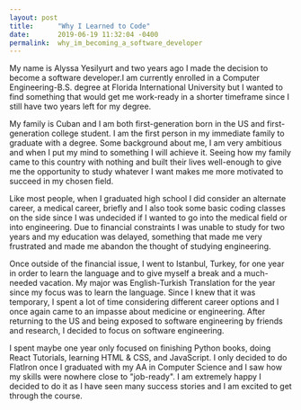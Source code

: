 ```yaml
---
layout: post
title:      "Why I Learned to Code"
date:       2019-06-19 11:32:04 -0400
permalink:  why_im_becoming_a_software_developer
---
```





 My name is Alyssa Yesilyurt and two years ago I made the decision to become a software developer.I am currently enrolled in a Computer Engineering-B.S. degree at Florida International University but I wanted to find something that would get me work-ready in a shorter timeframe since I still have two years left for my degree.

My family is Cuban and I am both first-generation born in the US and first-generation college student. I am the first person in my immediate family to graduate with a degree. Some background about me, I am very ambitious and when I put my mind to something I will achieve it. Seeing how my family came to this country with nothing and built their lives well-enough to give me the opportunity to study whatever I want makes me more motivated to succeed in my chosen field. 

Like most people, when I graduated high school I did consider an alternate career, a medical career, briefly and I also took some basic coding classes on the side since I was undecided if I wanted to go into the medical field or into engineering. Due to financial constraints I was unable to study for two years and my education was delayed, something that made me very frustrated and made me abandon the thought of studying engineering. 

Once outside of the financial issue, I went to Istanbul, Turkey, for one year in order to learn the language and to give myself a break and a much-needed vacation. My major was English-Turkish Translation for the year since my focus was to learn the language. Since I knew that it was temporary, I spent a lot of time considering different career options and I once again came to an impasse about medicine or engineering. After returning to the US and being exposed to software engineering by friends and research, I decided to focus on software engineering.

I spent maybe one year only focused on finishing Python books, doing React Tutorials, learning HTML & CSS, and JavaScript. I only decided to do FlatIron once I graduated with my AA in Computer Science and I saw how my skills were nowhere close to "job-ready". I am extremely happy I decided to do it as I have seen many success stories and I am excited to get through the course. 


